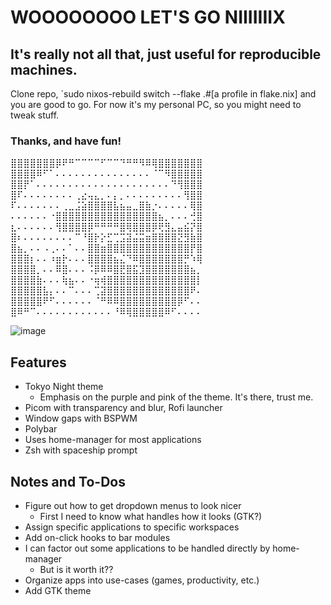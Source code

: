 # WOOOOOOOO LET'S GO NIIIIIIIX
## It's really not all that, just useful for reproducible machines.
Clone repo, `sudo nixos-rebuild switch --flake .#[a profile in flake.nix] and you are good to go. For now it's my personal PC, so you might need to tweak stuff.

### Thanks, and have fun!

⣿⣿⣿⣿⣿⣿⣿⡿⠟⠛⠉⠉⠉⠉⠋⠉⠉⠙⠛⠛⠻⠿⢿⣿⣿⣿⣿⣿⣿⣿<br/>
⣿⣿⣿⣿⠿⠋⠁⠄⠄⠄⠄⠄⠄⠄⠄⠄⠄⠄⠄⠄⠄⠄⠈⠉⠻⣿⣿⣿⣿⣿<br/>
⣿⣿⡟⠁⠄⠄⠄⠄⠄⠄⠄⠄⠄⠄⠄⠄⠄⠄⠄⠄⠄⠄⠄⠄⠄⠙⢻⣿⣿⣿<br/>
⣿⠏⠄⠄⠄⠄⠄⠄⠄⠄⢀⣔⢤⣄⡀⠄⡄⡀⠄⠄⠄⠄⠄⠄⠄⠄⠄⢻⣿⣿<br/>
⠏⠄⠄⠄⠄⠄⠄⠄⢀⣀⣨⣵⣿⣿⣿⣿⣧⣦⣤⣀⣿⣷⡐⠄⠄⠄⠄⠄⢿⣿<br/>
⠄⠄⠄⠄⠄⠄⠐⣿⣿⣿⣿⣿⣿⣿⣿⣿⣿⣿⣿⣿⣿⣿⣿⣦⡀⠄⠄⠄⢚⣿<br/>
⣆⠄⠄⠄⠄⠄⠄⢻⣿⣿⣿⣿⡿⠛⠛⠛⠛⣿⢿⣿⣿⣿⡿⢟⣻⣄⣤⣮⡝⣿<br/>
⣿⠆⠄⠄⠄⠄⠄⠄⠄⠄⠉⠘⣿⡗⡕⣋⢉⣩⣽⣬⣭⣶⣿⣿⣿⣿⣝⣻⣷⣿<br/>
⣿⣦⡀⠄⠄⠠⢀⠄⠄⠁⠄⠄⣿⣿⣶⣿⣿⣿⣿⣿⣿⣿⣿⣿⣿⣿⣿⣿⡟⣿<br/>
⣿⣿⣿⡆⠄⠄⠰⣶⡗⠄⠄⠄⣿⣿⣿⣿⣦⣌⠙⠿⣿⣿⣿⣿⣿⣿⣿⡛⠱⢿<br/>
⣿⣿⣿⣿⡀⠄⠄⠿⣿⠄⠄⠄⠨⡿⠿⠿⣿⣟⣿⣯⣹⣿⣿⣿⣿⣿⣿⣿⣦⡀<br/>
⣿⣿⣿⣿⣷⠄⠄⠄⢷⣦⠄⠄⠐⢶⢾⣿⣿⣿⣿⣿⣿⣿⣿⣿⣿⣿⣿⣿⣿⡇<br/>
⣿⣿⣿⣿⣿⣧⡄⠄⠄⠉⠄⠄⠄⢉⣽⣿⣿⣿⣿⣿⣿⣿⣿⣿⣿⣿⣿⣿⠟⠄<br/>
⣿⣿⣿⣿⣿⠟⠋⠄⠄⠄⠄⠄⠄⠈⠛⠿⠿⣿⣿⣿⣿⣿⣿⣿⣿⣿⡿⠋⠄⠄<br/>
⣿⠿⠛⠉⠄⠄⠄⠄⠄⠄⠄⠄⠄⠄⠄⠄⠘⠿⢿⣿⣿⣿⣿⣿⠿⠋⠄⠄⠄⠄<br/>


![image](https://user-images.githubusercontent.com/57430880/208251966-5c5d0002-c3c7-412b-b115-c75b2cb3c14d.png)
## Features
- Tokyo Night theme
  - Emphasis on the purple and pink of the theme. It's there, trust me.
- Picom with transparency and blur, Rofi launcher
- Window gaps with BSPWM
- Polybar
- Uses home-manager for most applications
- Zsh with spaceship prompt


## Notes and To-Dos
- Figure out how to get dropdown menus to look nicer
  - First I need to know what handles how it looks (GTK?)
- Assign specific applications to specific workspaces
- Add on-click hooks to bar modules
- I can factor out some applications to be handled directly by home-manager
  - But is it worth it??
- Organize apps into use-cases (games, productivity, etc.)
- Add GTK theme


